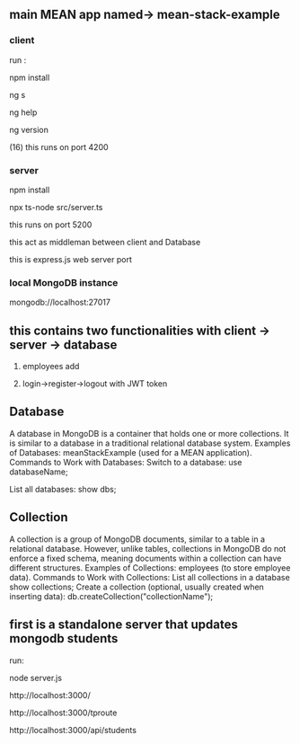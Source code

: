 ## main MEAN app named-> mean-stack-example
### client
run :

npm install

ng s

ng help

ng version

(16)
this runs on port 4200

### server
npm install

npx ts-node src/server.ts

this runs on port 5200

this act as middleman between client and Database

this is express.js web server port

### local MongoDB instance
mongodb://localhost:27017

## this contains two functionalities with client -> server -> database
1. employees add

2. login->register->logout with JWT token



## Database
A database in MongoDB is a container that holds one or more collections. It is similar to a database in a traditional relational database system.
Examples of Databases:
meanStackExample (used for a MEAN application).
Commands to Work with Databases:
Switch to a database:
use databaseName;

List all databases:
show dbs;

##  Collection
A collection is a group of MongoDB documents, similar to a table in a relational database. However, unlike tables, collections in MongoDB do not enforce a fixed schema, meaning documents within a collection can have different structures.
Examples of Collections:
employees (to store employee data).
Commands to Work with Collections:
List all collections in a database
show collections;
Create a collection (optional, usually created when inserting data):
db.createCollection("collectionName");



## first is a standalone server that updates mongodb students 
run:

node server.js

http://localhost:3000/

http://localhost:3000/tproute

http://localhost:3000/api/students
